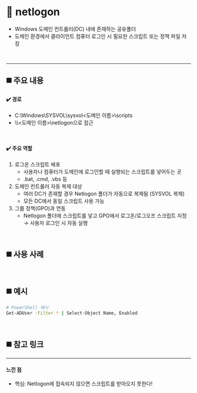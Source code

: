 # 📌 netlogon
- Windows 도메인 컨트롤러(DC) 내에 존재하는 공유폴더
- 도메인 환경에서 클라이언트 컴퓨터 로그인 시 필요한 스크립트 또는 정책 파일 저장

<br>

---

## ◼️ 주요 내용
#### ✔️ 경로
- C:\Windows\SYSVOL\sysvol\<도메인 이름>\scripts
- \\\\<도메인 이름>\netlogon으로 접근

<br>

#### ✔️ 주요 역할
1. 로그온 스크립트 배포
   - 사용자나 컴퓨터가 도메인에 로그인할 때 실행되는 스크립트를 넣어두는 곳
   - .bat, .cmd, .vbs 등
2. 도메인 컨트롤러 자동 복제 대상
   - 여러 DC가 존재할 경우 Netlogon 폴더가 자동으로 복제됨 (SYSVOL 복제)
   - 모든 DC에서 동일 스크립트 사용 가능
3. 그룹 정책(GPO)과 연동
    - Netlogon 폴더에 스크립트를 넣고 GPO에서 로그온/로그오프 스크립트 지정 → 사용자 로그인 시 자동 실행

<br>

## ◼️ 사용 사례

<br>

## ◼️ 예시

```bash
# PowerShell 예시
Get-ADUser -Filter * | Select-Object Name, Enabled
```

<br>

## ◼️ 참고 링크

---
#### 느낀 점
- 핵심: Netlogon에 접속되지 않으면 스크립트를 받아오지 못한다!